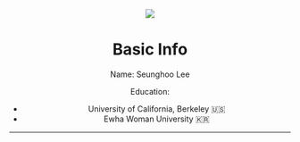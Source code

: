 <div align=center>
    <img src="https://capsule-render.vercel.app/api?type=waving&color=auto&height=200&section=header&text=Seunghoo's%20GitHub&fontSize=90" />

# Basic Info

Name:
Seunghoo Lee

Education:
- University of California, Berkeley 🇺🇸
- Ewha Woman University 🇰🇷

---

